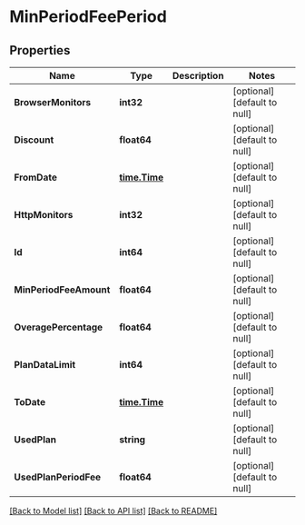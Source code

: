 # MinPeriodFeePeriod

## Properties
| Name                   | Type                          | Description | Notes                        |
| ---------------------- | ----------------------------- | ----------- | ---------------------------- |
| **BrowserMonitors**    | **int32**                     |             | [optional] [default to null] |
| **Discount**           | **float64**                   |             | [optional] [default to null] |
| **FromDate**           | [**time.Time**](time.Time.md) |             | [optional] [default to null] |
| **HttpMonitors**       | **int32**                     |             | [optional] [default to null] |
| **Id**                 | **int64**                     |             | [optional] [default to null] |
| **MinPeriodFeeAmount** | **float64**                   |             | [optional] [default to null] |
| **OveragePercentage**  | **float64**                   |             | [optional] [default to null] |
| **PlanDataLimit**      | **int64**                     |             | [optional] [default to null] |
| **ToDate**             | [**time.Time**](time.Time.md) |             | [optional] [default to null] |
| **UsedPlan**           | **string**                    |             | [optional] [default to null] |
| **UsedPlanPeriodFee**  | **float64**                   |             | [optional] [default to null] |

[[Back to Model list]](../README.md#documentation-for-models) [[Back to API list]](../README.md#documentation-for-api-endpoints) [[Back to README]](../README.md)
